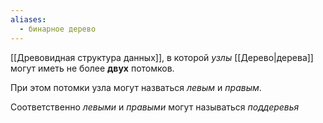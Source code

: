 ```yaml
---
aliases:
  - бинарное дерево
---
```

[[Древовидная структура данных]], в которой *узлы* [[Дерево|дерева]] могут иметь не более **двух** потомков.

При этом потомки узла могут назваться *левым* и *правым*.

Соответственно *левыми* и *правыми* могут называться *поддеревья*